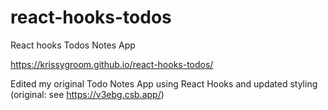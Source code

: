 # react-hooks-todos
React hooks Todos Notes App

https://krissygroom.github.io/react-hooks-todos/

Edited my original Todo Notes App using React Hooks and updated styling
(original: see https://v3ebg.csb.app/)

